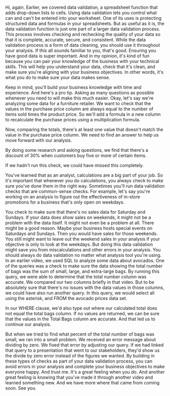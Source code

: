 

Hi, again. Earlier, we covered data validation, a spreadsheet function that adds drop-down lists to cells. Using data validation lets you control what can and can't be entered into your worksheet. One of its uses is protecting structured data and formulas in your spreadsheets. But as useful as it is, the data validation function is just one part of a larger data validation process. This process involves checking and rechecking the quality of your data so that it is complete, accurate, secure, and consistent. While the data validation process is a form of data cleaning, you should use it throughout your analysis. If this all sounds familiar to you, that's good. Ensuring you have good data is super important. And in my opinion, it's kind of fun because you can pair your knowledge of the business with your technical skills. This will help you understand your data, check that it's clean, and make sure you're aligning with your business objectives. In other words, it's what you do to make sure your data makes sense.

Keep in mind, you'll build your business knowledge with time and experience. And here's a pro tip. Asking as many questions as possible whenever you need to will make this much easier. Okay, let's say we're analyzing some data for a furniture retailer. We want to check that the values in the purchase price column are always equal to the number of items sold times the product price. So we'll add a formula in a new column to recalculate the purchase prices using a multiplication formula.

Now, comparing the totals, there's at least one value that doesn't match the value in the purchase price column. We need to find an answer to help us move forward with our analysis.

By doing some research and asking questions, we find that there's a discount of 30% when customers buy five or more of certain items.

If we hadn't run this check, we could have missed this completely.

You've learned that as an analyst, calculations are a big part of your job. So it's important that whenever you do calculations, you always check to make sure you've done them in the right way. Sometimes you'll run data validation checks that are common-sense checks. For example, let's say you're working on an analysis to figure out the effectiveness of in-store promotions for a business that's only open on weekdays.

You check to make sure that there's no sales data for Saturday and Sundays. If your data does show sales on weekends, it might not be a problem with the data itself. It might not even be a problem at all. There might be a good reason. Maybe your business hosts special events on Saturdays and Sundays. Then you would have sales for those weekends. You still might want to leave out the weekend sales in your analysis if your objective is only to look at the weekdays. But doing this data validation might save you from miscalculations and other errors in your analysis. You should always do data validation no matter what analysis tool you're using. In an earlier video, we used SQL to analyze some data about avocados. One of the queries was a check to make sure the data showing the total number of bags was the sum of small, large, and extra-large bags. By running this query, we were able to determine that the total number column was accurate. We compared our two columns briefly in that video. But to be absolutely sure that there's no issues with the data values in those columns, we could have also run another query. In this query, we would select all using the asterisk, and FROM the avocado prices data set.

In our WHERE clause, we'd also type out where our calculated total does not equal the total bags column. If no values are returned, we can be sure that the values in the Total Bags column are accurate. And that led us to continue our analysis.

But when we tried to find what percent of the total number of bags was small, we ran into a small problem. We received an error message about dividing by zero. We fixed that error by adjusting our query. If we had linked that query to a presentation that went to our stakeholders, they'd show us the divide by zero error instead of the figures we wanted. By building in these types of checks as part of your data validation process, you can avoid errors in your analysis and complete your business objectives to make everyone happy. And trust me. It's a great feeling when you do. And another great feeling is knowing that you've made it through another video and learned something new. And we have more where that came from coming soon. See you.